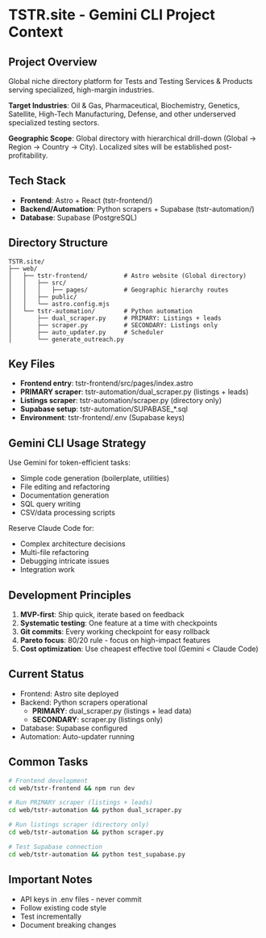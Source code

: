 # TSTR.site - Gemini CLI Project Context

## Project Overview
Global niche directory platform for Tests and Testing Services & Products serving specialized, high-margin industries.

**Target Industries**: Oil & Gas, Pharmaceutical, Biochemistry, Genetics, Satellite, High-Tech Manufacturing, Defense, and other underserved specialized testing sectors.

**Geographic Scope**: Global directory with hierarchical drill-down (Global → Region → Country → City). Localized sites will be established post-profitability.

## Tech Stack
- **Frontend**: Astro + React (tstr-frontend/)
- **Backend/Automation**: Python scrapers + Supabase (tstr-automation/)
- **Database**: Supabase (PostgreSQL)

## Directory Structure
```
TSTR.site/
├── web/
│   ├── tstr-frontend/          # Astro website (Global directory)
│   │   ├── src/
│   │   │   ├── pages/          # Geographic hierarchy routes
│   │   ├── public/
│   │   └── astro.config.mjs
│   └── tstr-automation/        # Python automation
│       ├── dual_scraper.py     # PRIMARY: Listings + leads
│       ├── scraper.py          # SECONDARY: Listings only
│       ├── auto_updater.py     # Scheduler
│       └── generate_outreach.py
```

## Key Files
- **Frontend entry**: tstr-frontend/src/pages/index.astro
- **PRIMARY scraper**: tstr-automation/dual_scraper.py (listings + leads)
- **Listings scraper**: tstr-automation/scraper.py (directory only)
- **Supabase setup**: tstr-automation/SUPABASE_*.sql
- **Environment**: tstr-frontend/.env (Supabase keys)

## Gemini CLI Usage Strategy
Use Gemini for token-efficient tasks:
- Simple code generation (boilerplate, utilities)
- File editing and refactoring
- Documentation generation
- SQL query writing
- CSV/data processing scripts

Reserve Claude Code for:
- Complex architecture decisions
- Multi-file refactoring
- Debugging intricate issues
- Integration work

## Development Principles
1. **MVP-first**: Ship quick, iterate based on feedback
2. **Systematic testing**: One feature at a time with checkpoints
3. **Git commits**: Every working checkpoint for easy rollback
4. **Pareto focus**: 80/20 rule - focus on high-impact features
5. **Cost optimization**: Use cheapest effective tool (Gemini < Claude Code)

## Current Status
- Frontend: Astro site deployed
- Backend: Python scrapers operational
  - **PRIMARY**: dual_scraper.py (listings + lead data)
  - **SECONDARY**: scraper.py (listings only)
- Database: Supabase configured
- Automation: Auto-updater running

## Common Tasks
```bash
# Frontend development
cd web/tstr-frontend && npm run dev

# Run PRIMARY scraper (listings + leads)
cd web/tstr-automation && python dual_scraper.py

# Run listings scraper (directory only)
cd web/tstr-automation && python scraper.py

# Test Supabase connection
cd web/tstr-automation && python test_supabase.py
```

## Important Notes
- API keys in .env files - never commit
- Follow existing code style
- Test incrementally
- Document breaking changes
